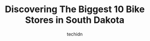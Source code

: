 ---
layout: ampstory
image: https://i0.wp.com/paketmu.com/wp-content/uploads/2023/06/eriks-bike-board-ski-0-in-south-dakota-1686372402.jpeg?resize=640,853
author: techidn
featured: false
description: Explore the diverse Bike Store scene in South Dakota, home to an incredible selection of 10 establishments catering to every taste. Whether youre in search of iconic favorites or undiscover
title: Discovering The Biggest 10 Bike Stores in South Dakota
cover:
   title: Discovering The Biggest 10 Bike Stores in South Dakota
   subtitle: RICKPATE
   background: https://paketmu.com/wp-content/uploads/2023/06/eriks-bike-board-ski-0-in-south-dakota-1686372402.jpeg

pages: 
 - layout: thirds
   top: <h1>#1 SCHEELS</h1>
   bottom: "<p>Scheels is more than just a place to shop for sporting goods. There are many entertaining things to do such as going on the Farris Wheel, getting the fun photo op, plenty</p>"
   background: https://paketmu.com/wp-content/uploads/2023/06/eriks-bike-board-ski-1-in-south-dakota-1686372402.jpeg
   backgroundblur: true
 - layout: thirds
   top: <h1>#2 SCHEELS</h1>
   bottom: "<p>I could spend a long time in this store there are lots of fun things and practical stuff.A lot of wishing list is happening when you do the walk about while your wife is </p>"
   background: https://paketmu.com/wp-content/uploads/2023/06/eriks-bike-board-ski-2-in-south-dakota-1686372403.jpeg
   cta:
      link: https://paketmu.com/discovering-the-biggest-10-bike-stores-in-south-dakota/
      text: Discovering The Biggest 10 Bike Stores in South Dakota
 - layout: thirds
   top: <h1>#3 ERIKS - Bike Board Ski</h1>
   bottom: "<p>Had no idea what I wanted when I went in to this awesome store. I just knew that my wife and I wanted electric bikes. After shopping a few of the larger retailers and lea</p>"
   background: https://paketmu.com/wp-content/uploads/2023/06/eriks-bike-board-ski-3-in-south-dakota-1686372404.jpeg
   cta:
      link: https://paketmu.com/discovering-the-biggest-10-bike-stores-in-south-dakota/
      text: Discovering The Biggest 10 Bike Stores in South Dakota
 - layout: thirds
   top: <h1>#4 Spoke-N-Sport</h1>
   bottom: "<p>2019 S Minnesota Ave, Sioux Falls, SD 57105, United States</p>"
   background: https://images.unsplash.com/photo-1613843873231-1447db182f97?ixlib=rb-4.0.3&ixid=MnwxMjA3fDB8MHxwaG90by1wYWdlfHx8fGVufDB8fHx8&auto=format&fit=crop&w=640&h=853&q=80
   cta:
      link: https://paketmu.com/discovering-the-biggest-10-bike-stores-in-south-dakota/
      text: Discovering The Biggest 10 Bike Stores in South Dakota
 - layout: thirds
   top: <h1>#5 Black Hills Bicycles</h1>
   bottom: "<p>1401 W Omaha St, Rapid City, SD 57701, United States</p>"
   background: https://images.unsplash.com/photo-1602536052359-ef94c21c5948?ixlib=rb-4.0.3&ixid=MnwxMjA3fDB8MHxwaG90by1wYWdlfHx8fGVufDB8fHx8&auto=format&fit=crop&w=640&h=853&q=80
   cta:
      link: https://paketmu.com/discovering-the-biggest-10-bike-stores-in-south-dakota/
      text: Discovering The Biggest 10 Bike Stores in South Dakota
 - layout: thirds
   top: <h1>#6 Acme Bicycles</h1>
   bottom: "<p>700 Jackson Blvd, Rapid City, SD 57702, United States</p>"
   background: https://images.unsplash.com/photo-1620421680010-0766ff230392?ixlib=rb-4.0.3&ixid=MnwxMjA3fDB8MHxwaG90by1wYWdlfHx8fGVufDB8fHx8&auto=format&fit=crop&w=640&h=853&q=80
   cta:
      link: https://paketmu.com/discovering-the-biggest-10-bike-stores-in-south-dakota/
      text: Discovering The Biggest 10 Bike Stores in South Dakota
 - layout: thirds
   top: <h1>#7 Sioux Falls Bicycle Company</h1>
   bottom: "<p>1740 S Cliff Ave, Sioux Falls, SD 57105, United States</p>"
   background: https://images.unsplash.com/photo-1496096265110-f83ad7f96608?ixlib=rb-4.0.3&ixid=MnwxMjA3fDB8MHxwaG90by1wYWdlfHx8fGVufDB8fHx8&auto=format&fit=crop&w=640&h=853&q=80
   cta:
      link: https://paketmu.com/discovering-the-biggest-10-bike-stores-in-south-dakota/
      text: Discovering The Biggest 10 Bike Stores in South Dakota
 - layout: thirds
   middle: Continue reading...
   background: https://images.unsplash.com/photo-1489648022186-8f49310909a0?ixlib=rb-4.0.3&ixid=MnwxMjA3fDB8MHxwaG90by1wYWdlfHx8fGVufDB8fHx8&auto=format&fit=crop&w=640&h=853&q=80
   cta:
      link: https://paketmu.com/discovering-the-biggest-10-bike-stores-in-south-dakota/
      text: Discovering The Biggest 10 Bike Stores in South Dakota
      
---